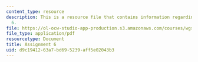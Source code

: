```yaml
---
content_type: resource
description: This is a resource file that contains information regarding assignment
  6.
file: https://ol-ocw-studio-app-production.s3.amazonaws.com/courses/wgs-693-gender-race-and-the-complexities-of-science-and-technology-a-problem-based-learning-experiment-spring-2009/d9c1941263a7bd695239aff5e02043b3_MITWGS_693S09_assn06.pdf
file_type: application/pdf
resourcetype: Document
title: Assignment 6
uid: d9c19412-63a7-bd69-5239-aff5e02043b3
---
```

